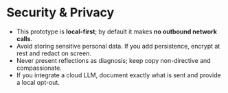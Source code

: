# Security & Privacy

- This prototype is **local-first**; by default it makes **no outbound network calls**.
- Avoid storing sensitive personal data. If you add persistence, encrypt at rest and redact on screen.
- Never present reflections as diagnosis; keep copy non-directive and compassionate.
- If you integrate a cloud LLM, document exactly what is sent and provide a local opt-out.
